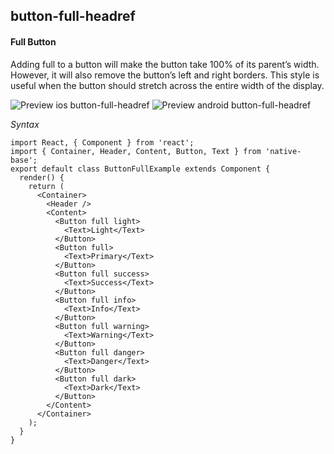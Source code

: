 ## button-full-headref
#### Full Button

Adding full to a button will make the button take 100% of its parent’s width. However, it will also remove the button’s left and right borders. This style is useful when the button should stretch across the entire width of the display.


![Preview ios button-full-headref](https://github.com/GeekyAnts/NativeBase-KitchenSink/raw/v2.4.8/screenshots/ios/button-full.png)
![Preview android button-full-headref](https://github.com/GeekyAnts/NativeBase-KitchenSink/raw/v2.4.8/screenshots/android/button-full.png)

*Syntax*

<pre class="line-numbers"><code class="language-jsx">import React, { Component } from 'react';
import { Container, Header, Content, Button, Text } from 'native-base';
export default class ButtonFullExample extends Component {
  render() {
    return (
      &lt;Container>
        &lt;Header />
        &lt;Content>
          &lt;Button full light>
            &lt;Text>Light&lt;/Text>
          &lt;/Button>
          &lt;Button full>
            &lt;Text>Primary&lt;/Text>
          &lt;/Button>
          &lt;Button full success>
            &lt;Text>Success&lt;/Text>
          &lt;/Button>
          &lt;Button full info>
            &lt;Text>Info&lt;/Text>
          &lt;/Button>
          &lt;Button full warning>
            &lt;Text>Warning&lt;/Text>
          &lt;/Button>
          &lt;Button full danger>
            &lt;Text>Danger&lt;/Text>
          &lt;/Button>
          &lt;Button full dark>
            &lt;Text>Dark&lt;/Text>
          &lt;/Button>
        &lt;/Content>
      &lt;/Container>
    );
  }
}</code></pre><br />
